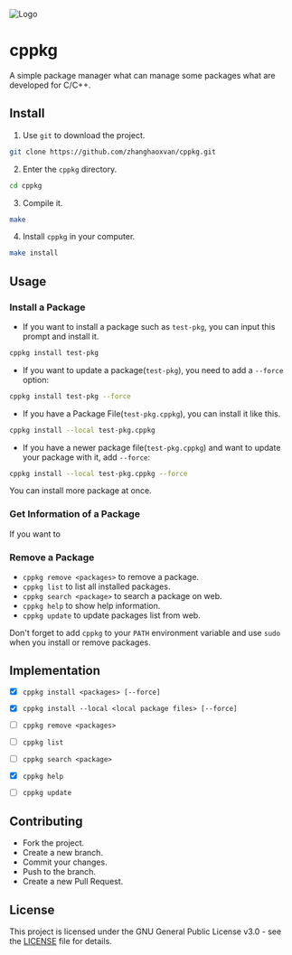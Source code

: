![Logo](./logo.ico)

# cppkg

A simple package manager what can manage some packages what are developed for C/C++.

## Install
1. Use `git` to download the project.
```bash
git clone https://github.com/zhanghaoxvan/cppkg.git
```
2. Enter the `cppkg` directory.
```bash
cd cppkg
```
3. Compile it.
```bash
make
```
4. Install `cppkg` in your computer.
```bash
make install
```
## Usage
### Install a Package
- If you want to install a package such as `test-pkg`, you can input this prompt and install it.
```bash
cppkg install test-pkg
```
- If you want to update a package(`test-pkg`), you need to add a `--force` option:
```bash
cppkg install test-pkg --force
```
- If you have a Package File(`test-pkg.cppkg`), you can install it like this.
```bash
cppkg install --local test-pkg.cppkg
```
- If you have a newer package file(`test-pkg.cppkg`) and want to update your package with it, add `--force`:
```bash
cppkg install --local test-pkg.cppkg --force
```
You can install more package at once.
### Get Information of a Package
If you want to 
### Remove a Package
- `cppkg remove <packages>` to remove a package.
- `cppkg list` to list all installed packages.
- `cppkg search <package>` to search a package on web.
- `cppkg help` to show help information.
- `cppkg update` to update packages list from web.

Don't forget to add `cppkg` to your `PATH` environment variable and use `sudo` when you install or remove packages.

## Implementation
- [x] `cppkg install <packages> [--force]`
- [x] `cppkg install --local <local package files> [--force]`
- [ ] `cppkg remove <packages>`
- [ ] `cppkg list`
- [ ] `cppkg search <package>`
- [x] `cppkg help`
- [ ] `cppkg update`


## Contributing
- Fork the project.
- Create a new branch.
- Commit your changes.
- Push to the branch.
- Create a new Pull Request.

## License
This project is licensed under the GNU General Public License v3.0 - see the [LICENSE](LICENSE) file for details.

